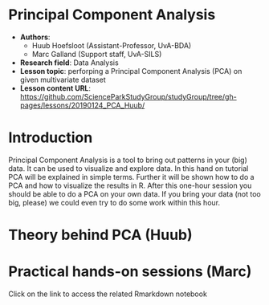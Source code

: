 # Principal Component Analysis
 - **Authors**: 
   - Huub Hoefsloot (Assistant-Professor, UvA-BDA)
   - Marc Galland (Support staff, UvA-SILS)
 - **Research field**: Data Analysis
 - **Lesson topic**: perforping a Principal Component Analysis (PCA) on given multivariate dataset
 - **Lesson content URL**: <https://github.com/ScienceParkStudyGroup/studyGroup/tree/gh-pages/lessons/20190124_PCA_Huub/>

# Introduction
Principal Component Analysis is a tool to bring out patterns in your (big) data. It can be used to visualize and explore data. In this hand on tutorial PCA will be explained in simple terms. Further it will be shown how to do a PCA and how to visualize the results in R.
After this one-hour session you should be able to do a PCA on your own data. If you bring your data (not too big, please) we could even try to do some work within this hour.

# Theory behind PCA (Huub)

# Practical hands-on sessions (Marc)
Click on the link to access the related Rmarkdown notebook